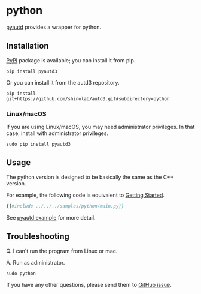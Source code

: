 # python

[pyautd](https://github.com/shinolab/autd3/tree/master/python) provides a wrapper for python.

## Installation

[PyPI](https://pypi.org/project/pyautd3/) package is available; you can install it from pip.

```
pip install pyautd3
```

Or you can install it from the autd3 repository.

```
pip install git+https://github.com/shinolab/autd3.git#subdirectory=python
```

### Linux/macOS

If you are using Linux/macOS, you may need administrator privileges.
In that case, install with administrator privileges.

```
sudo pip install pyautd3
```

## Usage

The python version is designed to be basically the same as the C++ version.

For example, the following code is equivalent to [Getting Started](../Users_Manual/getting_started.md).

```python
{{#include ../../../samples/python/main.py}}
```

See [pyautd example](https://github.com/shinolab/autd3/tree/master/python/example) for more detail.

## Troubleshooting

Q. I can't run the program from Linux or mac.

A. Run as administrator.

```
sudo python
```

If you have any other questions, please send them to [GitHub issue](https://github.com/shinolab/autd3/issues).
